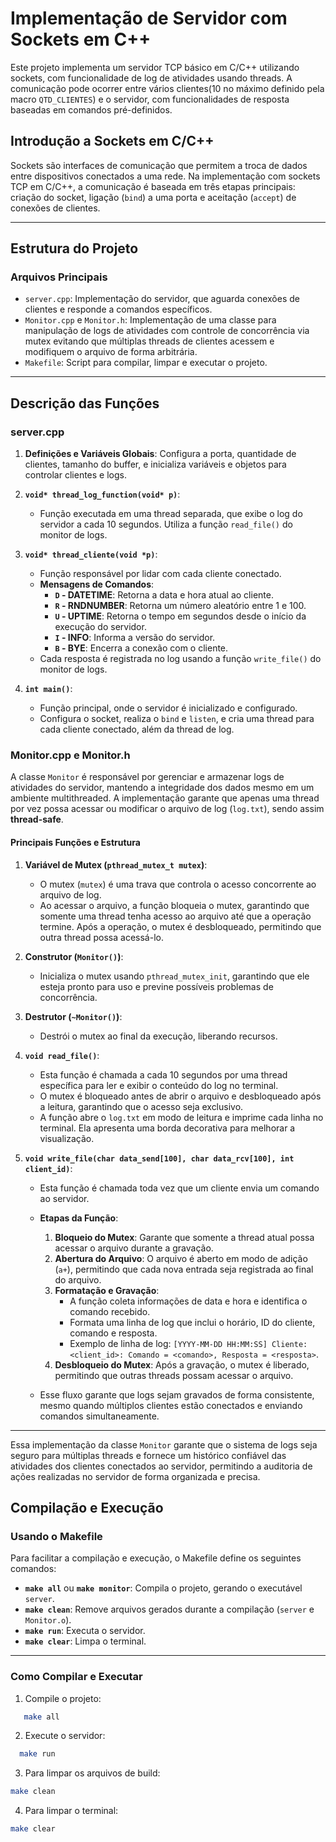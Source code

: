 # Implementação de Servidor com Sockets em C++

Este projeto implementa um servidor TCP básico em C/C++ utilizando sockets, com funcionalidade de log de atividades usando threads. A comunicação pode ocorrer entre vários clientes(10 no máximo definido pela macro  ```QTD_CLIENTES```) e o servidor, com funcionalidades de resposta baseadas em comandos pré-definidos.

## Introdução a Sockets em C/C++

Sockets são interfaces de comunicação que permitem a troca de dados entre dispositivos conectados a uma rede. Na implementação com sockets TCP em C/C++, a comunicação é baseada em três etapas principais: criação do socket, ligação (`bind`) a uma porta e aceitação (`accept`) de conexões de clientes.

---

## Estrutura do Projeto

### Arquivos Principais
- `server.cpp`: Implementação do servidor, que aguarda conexões de clientes e responde a comandos específicos.
- `Monitor.cpp` e `Monitor.h`: Implementação de uma classe para manipulação de logs de atividades com controle de concorrência via mutex evitando que múltiplas threads de clientes acessem e modifiquem o arquivo de forma arbitrária. 
- `Makefile`: Script para compilar, limpar e executar o projeto.

---

## Descrição das Funções

### server.cpp

1. **Definições e Variáveis Globais**: Configura a porta, quantidade de clientes, tamanho do buffer, e inicializa variáveis e objetos para controlar clientes e logs.

2. **`void* thread_log_function(void* p)`**: 
   - Função executada em uma thread separada, que exibe o log do servidor a cada 10 segundos. Utiliza a função `read_file()` do monitor de logs.

3. **`void* thread_cliente(void *p)`**:
   - Função responsável por lidar com cada cliente conectado.
   - **Mensagens de Comandos**:
     - **`D` - DATETIME**: Retorna a data e hora atual ao cliente.
     - **`R` - RNDNUMBER**: Retorna um número aleatório entre 1 e 100.
     - **`U` - UPTIME**: Retorna o tempo em segundos desde o início da execução do servidor.
     - **`I` - INFO**: Informa a versão do servidor.
     - **`B` - BYE**: Encerra a conexão com o cliente.
   - Cada resposta é registrada no log usando a função `write_file()` do monitor de logs.

4. **`int main()`**: 
   - Função principal, onde o servidor é inicializado e configurado.
   - Configura o socket, realiza o `bind` e `listen`, e cria uma thread para cada cliente conectado, além da thread de log.

### Monitor.cpp e Monitor.h

A classe `Monitor` é responsável por gerenciar e armazenar logs de atividades do servidor, mantendo a integridade dos dados mesmo em um ambiente multithreaded. A implementação garante que apenas uma thread por vez possa acessar ou modificar o arquivo de log (`log.txt`), sendo assim **thread-safe**. 

#### Principais Funções e Estrutura

1. **Variável de Mutex (`pthread_mutex_t mutex`)**:
   - O mutex (`mutex`) é uma trava que controla o acesso concorrente ao arquivo de log.
   - Ao acessar o arquivo, a função bloqueia o mutex, garantindo que somente uma thread tenha acesso ao arquivo até que a operação termine. Após a operação, o mutex é desbloqueado, permitindo que outra thread possa acessá-lo.
  
2. **Construtor (`Monitor()`)**:
   - Inicializa o mutex usando `pthread_mutex_init`, garantindo que ele esteja pronto para uso e previne possíveis problemas de concorrência.
  
3. **Destrutor (`~Monitor()`)**:
   - Destrói o mutex ao final da execução, liberando recursos.

4. **`void read_file()`**:
   - Esta função é chamada a cada 10 segundos por uma thread específica para ler e exibir o conteúdo do log no terminal.
   - O mutex é bloqueado antes de abrir o arquivo e desbloqueado após a leitura, garantindo que o acesso seja exclusivo.
   - A função abre o `log.txt` em modo de leitura e imprime cada linha no terminal. Ela apresenta uma borda decorativa para melhorar a visualização.

5. **`void write_file(char data_send[100], char data_rcv[100], int client_id)`**:
   - Esta função é chamada toda vez que um cliente envia um comando ao servidor.
   - **Etapas da Função**:
     1. **Bloqueio do Mutex**: Garante que somente a thread atual possa acessar o arquivo durante a gravação.
     2. **Abertura do Arquivo**: O arquivo é aberto em modo de adição (`a+`), permitindo que cada nova entrada seja registrada ao final do arquivo.
     3. **Formatação e Gravação**:
        - A função coleta informações de data e hora e identifica o comando recebido.
        - Formata uma linha de log que inclui o horário, ID do cliente, comando e resposta.
        - Exemplo de linha de log: `[YYYY-MM-DD HH:MM:SS] Cliente: <client_id>: Comando = <comando>, Resposta = <resposta>`.
     4. **Desbloqueio do Mutex**: Após a gravação, o mutex é liberado, permitindo que outras threads possam acessar o arquivo.
     
   - Esse fluxo garante que logs sejam gravados de forma consistente, mesmo quando múltiplos clientes estão conectados e enviando comandos simultaneamente.

---

Essa implementação da classe `Monitor` garante que o sistema de logs seja seguro para múltiplas threads e fornece um histórico confiável das atividades dos clientes conectados ao servidor, permitindo a auditoria de ações realizadas no servidor de forma organizada e precisa.


## Compilação e Execução

### Usando o Makefile

Para facilitar a compilação e execução, o Makefile define os seguintes comandos:

- **`make all`** ou **`make monitor`**: Compila o projeto, gerando o executável `server`.
- **`make clean`**: Remove arquivos gerados durante a compilação (`server` e `Monitor.o`).
- **`make run`**: Executa o servidor.
- **`make clear`**: Limpa o terminal.

---

### Como Compilar e Executar

1. Compile o projeto:
```bash
   make all
```

2. Execute o servidor:
```bash
  make run
```

3. Para limpar os arquivos de build:
```bash
make clean
```
4. Para limpar o terminal:
```bash
make clear
```
